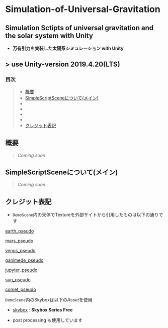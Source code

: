# Simulation-of-Universal-Gravitation

## Simulation Sctipts of universal gravitation and the solar system with Unity
   - **万有引力を実装した太陽系シミュレーション with Unity**
## > use **Unity-version 2019.4.20(LTS)**

### 目次
> - [概要](#description)
> - [SimpleScriptSceneについて(メイン)](#simplescr)
> - [](#)
> - [](#)
> - [](#)
> - [](#)
> - [クレジット表記](#credit)


#### <h2 id="description">概要</h2>

> *Coming soon*


#### <h2 id="simplescr">SimpleScriptSceneについて(メイン)</h2>

> *Coming soon*


#### <h2 id="credit">クレジット表記</h2>
   - `DemoScene`内の天体でTextureを外部サイトから引用したものは以下の通りです

[earth_pseudo](https://www.solarsystemscope.com/textures/)

[mars_pseudo](https://www.solarsystemscope.com/textures/)

[venus_pseudo](https://www.solarsystemscope.com/textures/)

[ganimede_pseudo](http://www.planetaryvisions.com/Texture_map.php?pid=206)

[jupyter_pseudo](https://www.solarsystemscope.com/textures/)

[sun_pseudo](https://www.solarsystemscope.com/textures/)

[comet_pseudo](https://www.solarsystemscope.com/textures/)

`DemoScene`内のSkyboxは以下の*Asset*を使用
- [skybox](https://assetstore.unity.com/packages/2d/textures-materials/sky/skybox-series-free-103633) : **Skybox Series Free**

- post processing も使用しています
